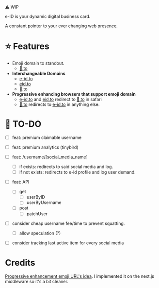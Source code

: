⚠️ WIP

e-ID is your dynamic digital business card.

A constant pointer to your ever changing web presence.

# ⭐ Features
- Emoji domain to standout.
  - [👤️️.to](xn--mq8h.to)
- **Interchangeable Domains**
  - [e-id.to](https://e-id.to)
  - [eid.to](https://eid.to)
  - [👤️️.to](https://👤️️.to)
- **Progressive enhancing browsers that support emoji domain** 
  - [e-id.to](https://e-id.to) and [eid.to](https://eid.to) redirect to [👤️️.to](https://👤️️.to) in safari
  - [👤️️.to](https://👤️️.to) redirects to [e-id.to](https://e-id.to) in anything else.

# 📝 TO-DO
- [ ] feat: premium claimable username
- [ ] feat: premium analytics (tinybird)
- [ ] feat: /username/[social_media_name]
  - [ ] if exists: redirects to said social media and log.
  - [ ] if not exists: redirects to e-id profile and log user demand.
- [ ] feat: API
  - [ ] get
    - [ ] userByID
    - [ ] userByUsername
  - [ ] post
    - [ ] patchUser
- [ ] consider cheap username fee/time to prevent squatting.
  - [ ] allow speculation (?)
- [ ] consider tracking last active item for every social media


# Credits
[Progressive enhancement emoji URL's idea](https://github.com/jonroig/emojiurlifier). I implemented it on the next.js middleware so it's a bit cleaner.